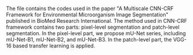 The file contains the codes used in the paper "A Multiscale CNN-CRF Framework for Environmental Microorganism Image Segmentation" published in BioMed Research International. The method used in CNN-CRF framework contains two parts: pixel-level segmentation and patch-level segmentation. In the pixel-level part, we propose mU-Net series, including mU-Net-B1, mU-Net-B2, and mU-Net-B3. In the patch-level part, the VGG-16 based transfer learning is applied. 
